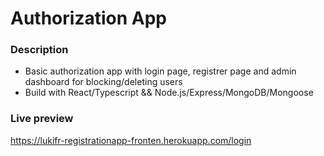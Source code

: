 # Authorization App

### Description

- Basic authorization app with login page, registrer page and admin dashboard for blocking/deleting users
- Build with React/Typescript && Node.js/Express/MongoDB/Mongoose

### Live preview

https://lukifr-registrationapp-fronten.herokuapp.com/login

